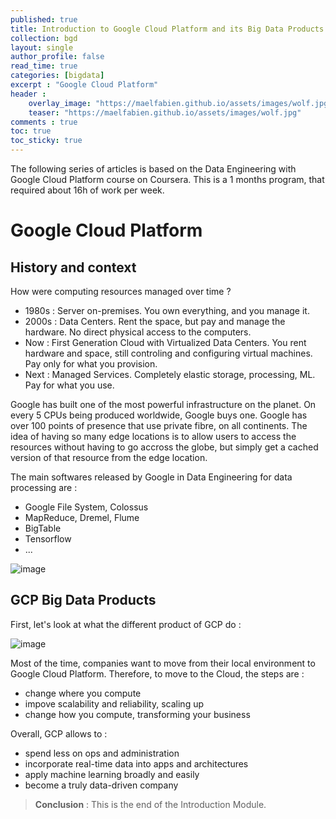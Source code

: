 ```yaml
---
published: true
title: Introduction to Google Cloud Platform and its Big Data Products
collection: bgd
layout: single
author_profile: false
read_time: true
categories: [bigdata]
excerpt : "Google Cloud Platform"
header :
    overlay_image: "https://maelfabien.github.io/assets/images/wolf.jpg"
    teaser: "https://maelfabien.github.io/assets/images/wolf.jpg"
comments : true
toc: true
toc_sticky: true
---
```


The following series of articles is based on the Data Engineering with Google Cloud Platform course on Coursera. This is a 1 months program, that required about 16h of work per week.
# Google Cloud Platform

## History and context

How were computing resources managed over time ?
- 1980s : Server on-premises. You own everything, and you manage it.
- 2000s : Data Centers. Rent the space, but pay and manage the hardware. No direct physical access to the computers.
- Now : First Generation Cloud with Virtualized Data Centers. You rent hardware and space, still controling and configuring virtual machines. Pay only for what you provision.
- Next : Managed Services. Completely elastic storage, processing, ML. Pay for what you use.

Google has built one of the most powerful infrastructure on the planet. On every 5 CPUs being produced worldwide, Google buys one. Google has over 100 points of presence that use private fibre, on all continents. The idea of having so many edge locations is to allow users to access the resources without having to go accross the globe, but simply get a cached version of that resource from the edge location. 

The main softwares released by Google in Data Engineering for data processing are :
- Google File System, Colossus
- MapReduce, Dremel, Flume
- BigTable
- Tensorflow
- ...

![image](https://maelfabien.github.io/assets/images/gcp_1.png)

## GCP Big Data Products

First, let's look at what the different product of GCP do :

![image](https://maelfabien.github.io/assets/images/gcp_2.png)

Most of the time, companies want to move from their local environment to Google Cloud Platform. Therefore, to move to the Cloud, the steps are :
- change where you compute
- impove scalability and reliability, scaling up
- change how you compute, transforming your business

Overall, GCP allows to :
- spend less on ops and administration
- incorporate real-time data into apps and architectures
- apply machine learning broadly and easily 
- become a truly data-driven company

> **Conclusion** : This is the end of the Introduction Module.
